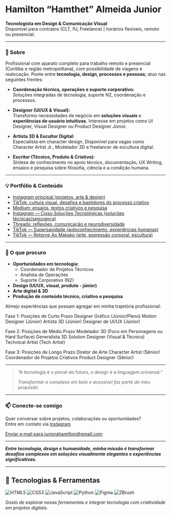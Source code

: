 # Hamilton “Hamthet” Almeida Junior

**Tecnologista em Design & Comunicação Visual**  
Disponível para contratos (CLT, PJ, Freelance) | horários flexíveis, remoto ou presencial.

---

### 📌 Sobre

Profissional com aparato completo para trabalho remoto e presencial (Curitiba e região metropolitana), com possibilidade de viagens e realocação. Ponte entre **tecnologia, design, processos e pessoas**; atuo nas seguintes frentes:

- **Coordenação técnica, operações e suporte corporativo:**  
  Soluções integradas de tecnologia, suporte N2, coordenação e processos.

- **Designer (UI/UX & Visual):**  
  Transformo necessidades de negócio em **soluções visuais** e **experiências de usuário intuitivas**. Interesse em projetos como UI Designer, Visual Designer ou Product Designer Júnior.

- **Artista 3D & Escultor Digital:**  
  Especialista em character design. Disponível para vagas como Character Artist Jr., Modelador 3D e freelancer de escultura digital.

- **Escritor (Técnico, Produto & Criativo):**  
  Síntese de conhecimento no apoio técnico, documentação, UX Writing, ensaios e pesquisa sobre filosofia, ciência e a condição humana.

---

### 💡 Portfólio & Conteúdo

- [Instagram principal (projetos, arte & design)](https://www.instagram.com/hamthet/)
- [TikTok: cultura visual, desafios e bastidores do processo criativo](https://www.tiktok.com/@hamthet)
- [Medium: ensaios, textos criativos e pesquisa](https://hamthet.medium.com/)
- [Instagram — Cisso Soluções Tecnológicas (soluções técnicas/segurança)](https://www.instagram.com/cissolucoestecnologicas/)
- [Threads: reflexões, comunicação e neurodiversidade](https://www.threads.com/@hamthet)
- [TikTok — Supersanidade (autoconhecimento, experiências humanas)](https://www.tiktok.com/@supersanidade)
- [TikTok — Retorne Ao Makako (arte, expressão corporal, escultura)](https://www.tiktok.com/@retorneaomakako)

---

### 🎯 O que procuro

- **Oportunidades em tecnologia:**  
  - Coordenador de Projetos Técnicos  
  - Analista de Operações  
  - Suporte Corporativo (N2)
- **Design (UI/UX, visual, produto - júnior)**
- **Arte digital & 3D**
- **Produção de conteúdo técnico, criativo e pesquisa**

Almejo experiências que possam agregar em minha trajetória profissional:

Fase 1: Posições de Curto Prazo
Designer Gráfico (Júnior/Pleno)
Motion Designer (Júnior)
Artista 3D (Júnior)
Designer de UI/UX (Júnior)

Fase 2: Posições de Médio Prazo
Modelador 3D (Foco em Personagens ou Hard Surface)
Generalista 3D
Solution Designer (Visual & Técnico)
Technical Artist (Tech Artist)

Fase 3: Posições de Longo Prazo
Diretor de Arte
Character Artist (Sênior)
Coordenador de Projetos Criativos
Product Designer (Sênior)

---

> “A tecnologia é o pincel do futuro, o design é a linguagem universal.”
> 
> _Transformar o complexo em belo e acessível faz parte do meu propósito._

---

### 📫 Conecte-se comigo

Quer conversar sobre projetos, colaborações ou oportunidades?  
Entre em contato via [Instagram](https://www.instagram.com/hamthet/)

<a href="mailto:juniorahamilton@gmail.com">Enviar e‑mail para juniorahamilton@gmail.com</a>

---

**_Entre tecnologia, design e humanidade, minha missão é transformar desafios complexos em soluções visualmente elegantes e experiências significativas._**

---

## 🚀 Tecnologias & Ferramentas

![HTML5](https://img.shields.io/badge/HTML5-E34F26?style=flat-square&logo=html5&logoColor=fff)
![CSS3](https://img.shields.io/badge/CSS3-1572B6?style=flat-square&logo=css3&logoColor=fff)
![JavaScript](https://img.shields.io/badge/JavaScript-F7DF1E?style=flat-square&logo=javascript&logoColor=333)
![Python](https://img.shields.io/badge/Python-3776AB?style=flat-square&logo=python&logoColor=fff)
![Figma](https://img.shields.io/badge/Figma-F24E1E?style=flat-square&logo=figma&logoColor=fff)
![ZBrush](https://img.shields.io/badge/ZBrush-000000?style=flat-square&logo=data:image/svg+xml;base64,...&logoColor=fff)

_Gosto de explorar novas ferramentas e integrar tecnologia com criatividade em projetos digitais._



